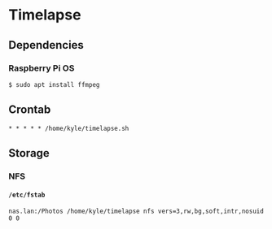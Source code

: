 # Timelapse

## Dependencies

### Raspberry Pi OS

```
$ sudo apt install ffmpeg
```

## Crontab

```
* * * * * /home/kyle/timelapse.sh
```

## Storage

### NFS

#### `/etc/fstab`

```
nas.lan:/Photos /home/kyle/timelapse nfs vers=3,rw,bg,soft,intr,nosuid 0 0